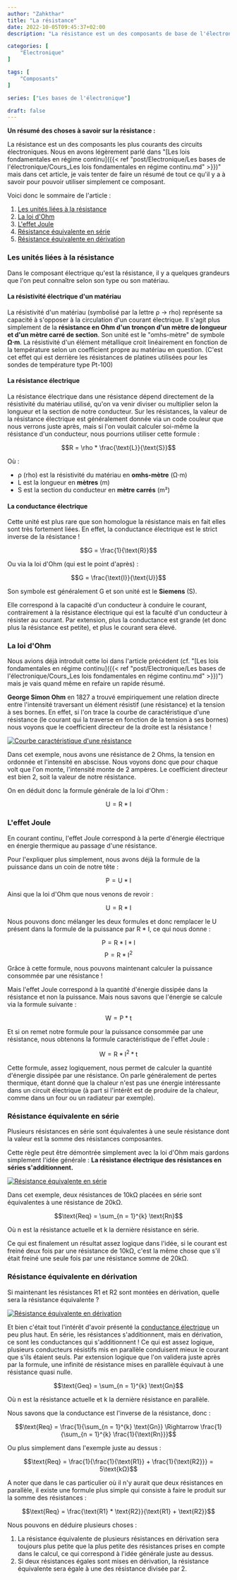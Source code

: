 ```yaml
---
author: "Zahkthar"
title: "La résistance"
date: 2022-10-05T09:45:37+02:00
description: "La résistance est un des composants de base de l'électronique, nous allons donc en faire un bref tour."

categories: [
    "Électronique"
]

tags: [
    "Composants"
]

series: ["Les bases de l'électronique"]

draft: false
---
```


**Un résumé des choses à savoir sur la résistance :**

La résistance est un des composants les plus courants des circuits électroniques. Nous en avons légèrement parlé dans "[Les lois fondamentales en régime continu]({{< ref "post/Electronique/Les bases de l'électronique/Cours_Les lois fondamentales en régime continu.md" >}})" mais dans cet article, je vais tenter de faire un résumé de tout ce qu'il y a à savoir pour pouvoir utiliser simplement ce composant.

Voici donc le sommaire de l'article :

1. [Les unités liées à la résistance](#les-unités-liées-à-la-résistance)
2. [La loi d'Ohm](#la-loi-dohm)
3. [L'effet Joule](#leffet-joule)
4. [Résistance équivalente en série](#résistance-équivalente-en-série)
5. [Résistance équivalente en dérivation](#résistance-équivalente-en-dérivation)

### Les unités liées à la résistance

Dans le composant électrique qu'est la résistance, il y a quelques grandeurs que l'on peut connaître selon son type ou son matériau.

#### La résistivité électrique d'un matériau

La résistivité d'un matériau (symbolisé par la lettre ρ -> rho) représente sa capacité à s'opposer à la circulation d'un courant électrique. Il s'agit plus simplement de la **résistance en Ohm d'un tronçon d'un mètre de longueur et d'un mètre carré de section**. Son unité est le "omhs-mètre" de symbole **Ω⋅m**. La résistivité d'un élément métallique croit linéairement en fonction de la température selon un coefficient propre au matériau en question. (C'est cet effet qui est derrière les résistances de platines utilisées pour les sondes de température type Pt-100)

#### La résistance électrique

La résistance électrique dans une résistance dépend directement de la résistivité du matériau utilisé, qu'on va venir diviser ou multiplier selon la longueur et la section de notre conducteur. Sur les résistances, la valeur de la résistance électrique est généralement donnée via un code couleur que nous verrons juste après, mais si l'on voulait calculer soi-même la résistance d'un conducteur, nous pourrions utiliser cette formule :

$$R = \rho * \frac{\text{L}}{\text{S}}$$

Où :

- ρ (rho) est la résistivité du matériau en **omhs-mètre** (Ω⋅m)
- L est la longueur en **mètres** (m)
- S est la section du conducteur en **mètre carrés** (m²)

#### La conductance électrique

Cette unité est plus rare que son homologue la résistance mais en fait elles sont très fortement liées. En effet, la conductance électrique est le strict inverse de la résistance !

$$G = \frac{1}{\text{R}}$$

Ou via la loi d'Ohm (qui est le point d'après) :

$$G = \frac{\text{I}}{\text{U}}$$

Son symbole est généralement G et son unité est le **Siemens** (S).

Elle correspond à la capacité d'un conducteur à conduire le courant, contrairement à la résistance électrique qui est la faculté d'un conducteur à résister au courant. Par extension, plus la conductance est grande (et donc plus la résistance est petite), et plus le courant sera élevé.

### La loi d'Ohm

Nous avions déjà introduit cette loi dans l'article précédent (cf. "[Les lois fondamentales en régime continu]({{< ref "post/Electronique/Les bases de l'électronique/Cours_Les lois fondamentales en régime continu.md" >}})") mais je vais quand même en refaire un rapide résumé.

**George Simon Ohm** en 1827 a trouvé empiriquement une relation directe entre l'intensité traversant un élément résistif (une résistance) et la tension à ses bornes. En effet, si l'on trace la courbe de caractéristique d'une résistance (le courant qui la traverse en fonction de la tension à ses bornes) nous voyons que le coefficient directeur de la droite est la résistance !

[![Courbe caractéristique d'une résistance](/res/images/Electronique/Composants/Resistance/CourbeCaracteristique.png#center "Courbe caractéristique d'une résistance")](/res/images/Electronique/Composants/Resistance/CourbeCaracteristique.png)

Dans cet exemple, nous avons une résistance de 2 Ohms, la tension en ordonnée et l'intensité en abscisse. Nous voyons donc que pour chaque volt que l'on monte, l'intensité monte de 2 ampères. Le coefficient directeur est bien 2, soit la valeur de notre résistance.

On en déduit donc la formule générale de la loi d'Ohm :

$$\text{U} = \text{R} * \text{I}$$

### L'effet Joule

En courant continu, l'effet Joule correspond à la perte d'énergie électrique en énergie thermique au passage d'une résistance.

Pour l'expliquer plus simplement, nous avons déjà la formule de la puissance dans un coin de notre tête :

$$\text{P} = \text{U} * \text{I}$$

Ainsi que la loi d'Ohm que nous venons de revoir :

$$\text{U} = \text{R} * \text{I}$$

Nous pouvons donc mélanger les deux formules et donc remplacer le U présent dans la formule de la puissance par R * I, ce qui nous donne :

$$\text{P} = \text{R} * \text{I} * \text{I}$$
$$\text{P} = \text{R} * \text{I}^{2}$$

Grâce à cette formule, nous pouvons maintenant calculer la puissance consommée par une résistance !

Mais l'effet Joule correspond à la quantité d'énergie dissipée dans la résistance et non la puissance. Mais nous savons que l'énergie se calcule via la formule suivante :

$$\text{W} = \text{P} * \text{t}$$

Et si on remet notre formule pour la puissance consommée par une résistance, nous obtenons la formule caractéristique de l'effet Joule :

$$\text{W} = \text{R} * \text{I}^{2} * \text{t}$$

Cette formule, assez logiquement, nous permet de calculer la quantité d'énergie dissipée par une résistance. On parle généralement de pertes thermique, étant donné que la chaleur n'est pas une énergie intéressante dans un circuit électrique (à part si l'intérêt est de produire de la chaleur, comme dans un four ou un radiateur par exemple).

### Résistance équivalente en série

Plusieurs résistances en série sont équivalentes à une seule résistance dont la valeur est la somme des résistances composantes.

Cette règle peut être démontrée simplement avec la loi d'Ohm mais gardons simplement l'idée générale : **La résistance électrique des résistances en séries s'additionnent.**

[![Résistance équivalente en série](/res/images/Electronique/Composants/Resistance/ResistancesEnSerie.png#center "Résistance équivalente en série")](/res/images/Electronique/Composants/Resistance/ResistancesEnSerie.png)

Dans cet exemple, deux résistances de 10kΩ placées en série sont équivalentes à une résistance de 20kΩ.

$$\text{Req} = \sum_{n = 1}^{k} \text{Rn}$$

Où n est la résistance actuelle et k la dernière résistance en série.

Ce qui est finalement un résultat assez logique dans l'idée, si le courant est freiné deux fois par une résistance de 10kΩ, c'est la même chose que s'il était freiné une seule fois par une résistance somme de 20kΩ.

### Résistance équivalente en dérivation

Si maintenant les résistances R1 et R2 sont montées en dérivation, quelle sera la résistance équivalente ?

[![Résistance équivalente en dérivation](/res/images/Electronique/Composants/Resistance/ResistancesEnDerivation.png#center "Résistance équivalente en dérivation")](/res/images/Electronique/Composants/Resistance/ResistancesEnDerivation.png)

Et bien c'était tout l'intérêt d'avoir présenté la [conductance électrique](#la-conductance-électrique) un peu plus haut. En série, les résistances s'additionnent, mais en dérivation, ce sont les conductances qui s'additionnent ! Ce qui est assez logique, plusieurs conducteurs résistifs mis en parallèle conduisent mieux le courant que s'ils étaient seuls. Par extension logique que l'on validera juste après par la formule, une infinité de résistance mises en parallèle équivaut à une résistance quasi nulle.

$$\text{Geq} = \sum_{n = 1}^{k} \text{Gn}$$

Où n est la résistance actuelle et k la dernière résistance en parallèle.

Nous savons que la conductance est l'inverse de la résistance, donc :

$$\text{Req} = \frac{1}{\sum_{n = 1}^{k} \text{Gn}} \Rightarrow \frac{1}{\sum_{n = 1}^{k} \frac{1}{\text{Rn}}}$$

Ou plus simplement dans l'exemple juste au dessus :

$$\text{Req} = \frac{1}{\frac{1}{\text{R1}} + \frac{1}{\text{R2}}} = 5\text{kΩ}$$

A noter que dans le cas particulier où il n'y aurait que deux résistances en parallèle, il existe une formule plus simple qui consiste à faire le produit sur la somme des résistances :

$$\text{Req} = \frac{\text{R1} * \text{R2}}{\text{R1} + \text{R2}}$$

Nous pouvons en déduire plusieurs choses :

1. La résistance équivalente de plusieurs résistances en dérivation sera toujours plus petite que la plus petite des résistances prises en compte dans le calcul, ce qui correspond à l'idée générale juste au dessus.
2. Si deux résistances égales sont mises en dérivation, la résistance équivalente sera égale à une des résistance divisée par 2.

&nbsp;
